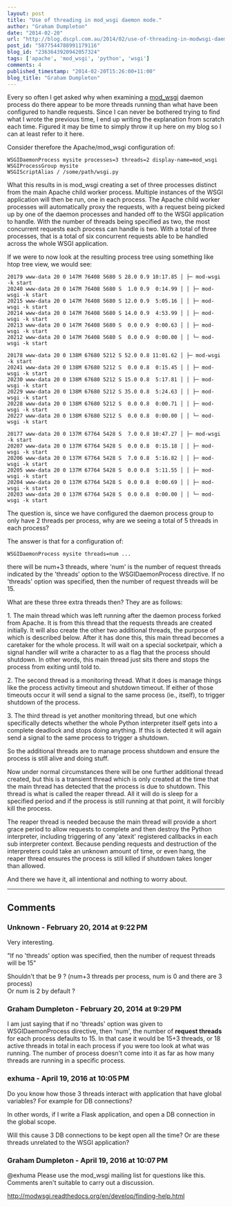 ```yaml
---
layout: post
title: "Use of threading in mod_wsgi daemon mode."
author: "Graham Dumpleton"
date: "2014-02-20"
url: "http://blog.dscpl.com.au/2014/02/use-of-threading-in-modwsgi-daemon-mode.html"
post_id: "5877544788991179116"
blog_id: "2363643920942057324"
tags: ['apache', 'mod_wsgi', 'python', 'wsgi']
comments: 4
published_timestamp: "2014-02-20T15:26:00+11:00"
blog_title: "Graham Dumpleton"
---
```


Every so often I get asked why when examining a [mod\_wsgi](http://code.google.com/p/modwsgi/) daemon process do there appear to be more threads running than what have been configured to handle requests. Since I can never be bothered trying to find what I wrote the previous time, I end up writing the explanation from scratch each time. Figured it may be time to simply throw it up here on my blog so I can at least refer to it here.  
  
Consider therefore the Apache/mod\_wsgi configuration of:  


```
WSGIDaemonProcess mysite processes=3 threads=2 display-name=mod_wsgi
WSGIProcessGroup mysite
WSGIScriptAlias / /some/path/wsgi.py
```

What this results in is mod\_wsgi creating a set of three processes distinct from the main Apache child worker process. Multiple instances of the WSGI application will then be run, one in each process. The Apache child worker processes will automatically proxy the requests, with a request being picked up by one of the daemon processes and handed off to the WSGI application to handle. With the number of threads being specified as two, the most concurrent requests each process can handle is two. With a total of three processes, that is a total of six concurrent requests able to be handled across the whole WSGI application.  
  
If we were to now look at the resulting process tree using something like htop tree view, we would see:  


```
20179 www-data 20 0 147M 76408 5680 S 28.0 0.9 10:17.85 │ ├─ mod-wsgi -k start
20240 www-data 20 0 147M 76408 5680 S  1.0 0.9  0:14.99 │ │ ├─ mod-wsgi -k start
20215 www-data 20 0 147M 76408 5680 S 12.0 0.9  5:05.16 │ │ ├─ mod-wsgi -k start
20214 www-data 20 0 147M 76408 5680 S 14.0 0.9  4:53.99 │ │ ├─ mod-wsgi -k start
20213 www-data 20 0 147M 76408 5680 S  0.0 0.9  0:00.63 │ │ ├─ mod-wsgi -k start
20212 www-data 20 0 147M 76408 5680 S  0.0 0.9  0:00.00 │ │ └─ mod-wsgi -k start

20178 www-data 20 0 138M 67680 5212 S 52.0 0.8 11:01.62 │ ├─ mod-wsgi -k start
20241 www-data 20 0 138M 67680 5212 S  0.0 0.8  0:15.45 │ │ ├─ mod-wsgi -k start
20230 www-data 20 0 138M 67680 5212 S 15.0 0.8  5:17.81 │ │ ├─ mod-wsgi -k start
20229 www-data 20 0 138M 67680 5212 S 35.0 0.8  5:24.63 │ │ ├─ mod-wsgi -k start
20228 www-data 20 0 138M 67680 5212 S  0.0 0.8  0:00.71 │ │ ├─ mod-wsgi -k start
20227 www-data 20 0 138M 67680 5212 S  0.0 0.8  0:00.00 │ │ └─ mod-wsgi -k start

20177 www-data 20 0 137M 67764 5428 S  7.0 0.8 10:47.27 │ ├─ mod-wsgi -k start
20207 www-data 20 0 137M 67764 5428 S  0.0 0.8  0:15.18 │ │ ├─ mod-wsgi -k start
20206 www-data 20 0 137M 67764 5428 S  7.0 0.8  5:16.82 │ │ ├─ mod-wsgi -k start
20205 www-data 20 0 137M 67764 5428 S  0.0 0.8  5:11.55 │ │ ├─ mod-wsgi -k start
20204 www-data 20 0 137M 67764 5428 S  0.0 0.8  0:00.69 │ │ ├─ mod-wsgi -k start
20203 www-data 20 0 137M 67764 5428 S  0.0 0.8  0:00.00 │ │ └─ mod-wsgi -k start
```

The question is, since we have configured the daemon process group to only have 2 threads per process, why are we seeing a total of 5 threads in each process?  
  
The answer is that for a configuration of:  


```
WSGIDaemonProcess mysite threads=num ...
```

there will be num+3 threads, where 'num' is the number of request threads indicated by the 'threads' option to the WSGIDaemonProcess directive. If no 'threads' option was specified, then the number of request threads will be 15.  
  
What are these three extra threads then? They are as follows:  
  
1\. The main thread which was left running after the daemon process forked from Apache. It is from this thread that the requests threads are created initially. It will also create the other two additional threads, the purpose of which is described below. After it has done this, this main thread becomes a caretaker for the whole process. It will wait on a special socketpair, which a signal handler will write a character to as a flag that the process should shutdown. In other words, this main thread just sits there and stops the process from exiting until told to.  
  
2\. The second thread is a monitoring thread. What it does is manage things like the process activity timeout and shutdown timeout. If either of those timeouts occur it will send a signal to the same process \(ie., itself\), to trigger shutdown of the process.  
  
3\. The third thread is yet another monitoring thread, but one which specifically detects whether the whole Python interpreter itself gets into a complete deadlock and stops doing anything. If this is detected it will again send a signal to the same process to trigger a shutdown.  
  
So the additional threads are to manage process shutdown and ensure the process is still alive and doing stuff.  
  
Now under normal circumstances there will be one further additional thread created, but this is a transient thread which is only created at the time that the main thread has detected that the process is due to shutdown. This thread is what is called the reaper thread. All it will do is sleep for a specified period and if the process is still running at that point, it will forcibly kill the process.  
  
The reaper thread is needed because the main thread will provide a short grace period to allow requests to complete and then destroy the Python interpreter, including triggering of any 'atexit' registered callbacks in each sub interpreter context. Because pending requests and destruction of the interpreters could take an unknown amount of time, or even hang, the reaper thread ensures the process is still killed if shutdown takes longer than allowed.  
  
And there we have it, all intentional and nothing to worry about.

---

## Comments

### Unknown - February 20, 2014 at 9:22 PM

Very interesting.  
  
"If no 'threads' option was specified, then the number of request threads will be 15"  
  
Shouldn't that be 9 ? \(num+3 threads per process, num is 0 and there are 3 process\)  
Or num is 2 by default ?

### Graham Dumpleton - February 20, 2014 at 9:29 PM

I am just saying that if no 'threads' option was given to WSGIDaemonProcess directive, then 'num', the number of **request threads** for each process defaults to 15. In that case it would be 15+3 threads, or 18 active threads in total in each process if you were too look at what was running. The number of process doesn't come into it as far as how many threads are running in a specific process.

### exhuma - April 19, 2016 at 10:05 PM

Do you know how those 3 threads interact with application that have global variables? For example for DB connections?  
  
In other words, if I write a Flask application, and open a DB connection in the global scope.  
  
Will this cause 3 DB connections to be kept open all the time? Or are these threads unrelated to the WSGI application?

### Graham Dumpleton - April 19, 2016 at 10:07 PM

@exhuma Please use the mod\_wsgi mailing list for questions like this. Comments aren't suitable to carry out a discussion.  
  
http://modwsgi.readthedocs.org/en/develop/finding-help.html

